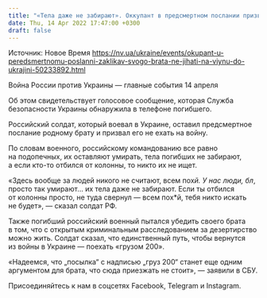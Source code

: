 ```yaml
---
title: "«Тела даже не забирают». Оккупант в предсмертном послании призвал своего брата не ехать на войну в Украину — СБУ"
date: Thu, 14 Apr 2022 17:47:00 +0300
draft: false
---
```

Источник: Новое Время https://nv.ua/ukraine/events/okupant-u-peredsmertnomu-poslanni-zaklikav-svogo-brata-ne-jihati-na-viynu-do-ukrajini-50233892.html


Война России против Украины — главные события 14 апреля

Об этом свидетельствует голосовое сообщение, которая Служба безопасности Украины обнаружила в телефоне погибшего.

Российский солдат, который воевал в Украине, оставил предсмертное послание родному брату и призвал его не ехать на войну.

По словам военного, российскому командованию все равно на подопечных, их оставляют умирать, тела погибших не забирают, а если кто-то отбился от колонны, то никто их не ищет.

«Здесь вообще за людей никого не считают, всем пох*й. У нас люди, бл*, просто так умирают… их тела даже не забирают. Если ты отбился от колонны просто, не туда свернул — всем пох*й, тебя никто искать не будет», — сказал солдат РФ.

Также погибший российский военный пытался убедить своего брата в том, что с открытым криминальным расследованием за дезертирство можно жить. Солдат сказал, что единственный путь, чтобы вернутся из войны в Украине — поехать «грузом 200».

«Надеемся, что „посылка“ с надписью „груз 200“ станет еще одним аргументом для брата, что сюда приезжать не стоит», — заявили в СБУ.

Присоединяйтесь к нам в соцсетях Facebook, Telegram и Instagram.
